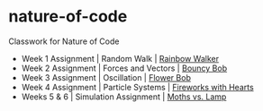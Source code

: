# nature-of-code
Classwork for Nature of Code
* Week 1 Assignment | Random Walk | [Rainbow Walker](https://lillianritchie.github.io/nature-of-code/randomWalker/)
* Week 2 Assignment | Forces and Vectors | [Bouncy Bob](https://lillianritchie.github.io/nature-of-code/bouncyBob/)
* Week 3 Assignment | Oscillation | [Flower Bob](https://lillianritchie.github.io/nature-of-code/wigglyBob/)
* Week 4 Assignment | Particle Systems | [Fireworks with Hearts](https://lillianritchie.github.io/nature-of-code/fireworks/)
* Weeks 5 & 6 | Simulation Assignment | [Moths vs. Lamp](https://lillianritchie.github.io/nature-of-code/moth/)
